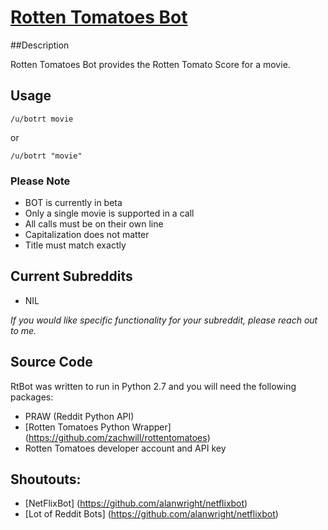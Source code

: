 [Rotten Tomatoes Bot](http://reddit.com/user/botrt)
===============================

##Description

Rotten Tomatoes Bot provides the Rotten Tomato Score for a movie. 

## Usage

```
/u/botrt movie
```
or
```
/u/botrt "movie"
```

### Please Note
* BOT is currently in beta
* Only a single movie is supported in a call
* All calls must be on their own line
* Capitalization does not matter
* Title must match exactly

## Current Subreddits

* NIL

*If you would like specific functionality for your subreddit, please reach out to me.*

## Source Code
RtBot was written to run in Python 2.7 and you will need the following packages:
* PRAW (Reddit Python API)
* [Rotten Tomatoes Python Wrapper] (https://github.com/zachwill/rottentomatoes)
* Rotten Tomatoes developer account and API key

## Shoutouts:

* [NetFlixBot] (https://github.com/alanwright/netflixbot)
* [Lot of Reddit Bots] (https://github.com/alanwright/netflixbot)